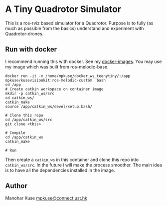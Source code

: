 # A Tiny Quadrotor Simulator

This is a ros-rviz based simulator for a Quadrotor. Purpose is to fully (as much as possible from the basics)
understand and experiment with Quadrotor-drones.


## Run with docker
I recommend running this with docker. See my [docker-images](https://cloud.docker.com/repository/docker/mpkuse/kusevisionkit). You may use my image which
was built from ros-melodic-base.

```
docker run -it -v /home/mpkuse/docker_ws_teenytiny/:/app  mpkuse/kusevisionkit:ros-melodic-custom  bash
cd /app
# Create catkin workspace on container image
mkdir -p catkin_ws/src
cd catkin_ws/
catkin_make
source /app/catkin_ws/devel/setup.bash/

# Clone this repo
cd /app/catkin_ws/src
git clone <this>

# Compile
cd /app/catkin_ws
catkin_make

# Run
```

Then create a `catkin_ws` in this container and clone this repo into `catkin_ws/src`.
In the future i will make the process smoother. The main idea is to have all the dependencies installed in the
image.


## Author
Manohar Kuse <mpkuse@connect.ust.hk>
